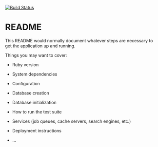 [![Build Status](https://semaphoreci.com/api/v1/ilgam/gallery/branches/master/shields_badge.svg)](https://semaphoreci.com/ilgam/gallery)

# README

This README would normally document whatever steps are necessary to get the
application up and running.

Things you may want to cover:

* Ruby version

* System dependencies

* Configuration

* Database creation

* Database initialization

* How to run the test suite

* Services (job queues, cache servers, search engines, etc.)

* Deployment instructions

* ...
